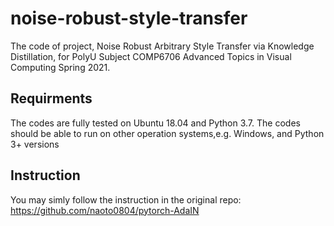 # noise-robust-style-transfer
The code of project, Noise Robust Arbitrary Style Transfer via Knowledge Distillation, for PolyU Subject COMP6706 Advanced Topics in Visual Computing Spring 2021.

## Requirments

The codes are fully tested on Ubuntu 18.04 and Python 3.7. The codes should be able to run on other operation systems,e.g. Windows, and Python 3+ versions

## Instruction
You may simly follow the instruction in the original repo:
https://github.com/naoto0804/pytorch-AdaIN
